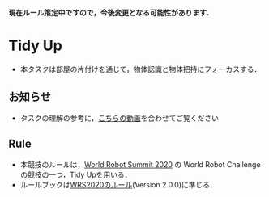 **現在ルール策定中ですので，今後変更となる可能性があります．**

# Tidy Up
* 本タスクは部屋の片付けを通じて，物体認識と物体把持にフォーカスする．

## お知らせ
* タスクの理解の参考に，[こちらの動画](https://youtu.be/-73t0L2woi8)を合わせてご覧ください

## Rule
* 本競技のルールは，[World Robot Summit 2020](https://worldrobotsummit.org) の World Robot Challenge の競技の一つ，Tidy Upを用いる．
* ルールブックは[WRS2020のルール](https://worldrobotsummit.org/wrs2020/challenge/download/Rules/DetailedRules_Partner_EN.pdf)(Version 2.0.0)に準じる．
